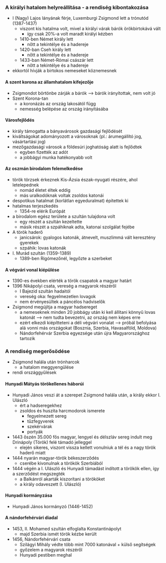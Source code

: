 ### A királyi hatalom helyreállítása - a rendiség kibontakozása
- I (Nagy) Lajos lányának férje, Luxemburgi Zsigmond lett a trónutód (1387-1437)
	- viszont kis hatalma volt, mivel a királyi várak bárók örökbirtokává vált
		- így csak 20%-a volt maradt királyi kézben
	- 1410-ben Német király lett
		- nőtt a tekintélye és a hadereje
	- 1420-ban Cseh király lett
		- nőtt a tekintélye és a hadereje
	- 1433-ban Német-Római császár lett
		- nőtt a tekintélye és a hadereje
- ekkortól hívják a birtokos nemeseket köznemesnek
#### A szent korona az államhatalom kifejezője
- Zsigmondot börtönbe zárják a bárók --> bárók irányítottak, nem volt jó
- Szent Korona-tan
	- a koronázás az ország lakosától függ
	- nemesség belépése az ország irányításába
#### Városfejlődés
- király támogatta a bányavárosok gazdasági fejlődését
- kiváltságokat adományozott a városoknak (pl.: árumegállító jog, vásártartási jog)
- mezőgazdasági városok a földesúri joghatóság alatt is fejlődtek
	- egyben fizették az adót
	- a jobbágyi munka hatékonyabb volt
#### Az oszmán birodalom felemelkedése
- török törzsek érkeznek Kis-Ázsia észak-nyugati részére, ahol letelepednek
	- nomád életet éltek eddig
	- más uralkodóknak voltak zsoldos katonái
- despotikus hatalmat (korlátlan egyeduralmat) építettek ki
- hatalmas terjeszkedés
	- 1354-re elérik Európát
- a birodalom egész területe a szultán tulajdona volt
	- egy részét a szultán kezeltette
	- másik részét a szpáhiknak adta, katonai szolgálat fejébe
- A török haderő
	- janicsárok: gyalogos katonák, átnevelt, muszlimmá vált keresztény gyerekek
	- szpáhik: lovas katonák
- I. Murád szultán (1359-1389)
	- 1389-ben Rigómezőnél, legyőzte a szerbeket
#### A végvári vonal kiépülése
- 1390-es években elérték a török csapatok a magyar határt
- 1396 Nikápolyi csata, vereség a magyarok részéről
	- I Bajezid szultán hadaitól
	- vereség oka: fegyelmezetlen lovagok
	- nem érvényesültek a páncélos hadviselők
- Zsigmond megújítja a magyar hadsereget
	- a nemeseknek minden 20 jobbágy után ki kell állítani könnyű lovas katonát --> nem tudta bevezetni, az ország nem képes erre
	- ezért elkezdi kiépítteteni a déli végvári vonalat --> próbál befolyása alá vonni más országokat (Bosznia, Szerbia, Havasalföld, Moldova)
	- Nándorfehérvár Szerbia egyezsége után újra Magyarországhoz tartozik
### A rendiség megerősödése
- Zsigmond halála után trónharcok
	- a hatalom meggyengülése
- rendi országgyűlések
#### Hunyadi Mátyás törökellenes háborúi
- Hunyadi János veszi át a szerepet Zsigmond halála után, a király ekkor I. Ulászló
	- ért a hadseregekhez
	- zsoldos és huszita harcmodorok ismerete
		- fegyelmezett sereg
		- tűzfegyverek
		- szekérvárak
		- portyák
- 1443 őszén 35.000 fős magyar, lengyel és délszláv sereg indult meg Drinápoly (Török) felé támadó jelleggel
	- elején sikeres, viszont vissza kellett vonulniuk a tél és a nagy török haderő miatt
- 1444 nyarán magyar-török békeszerződés
	- cserébe kivonulnak a törökök Szerbiából
- 1444 végén a I. Ulászló és Hunyadi támadást indított a törökök ellen, így a szerződést megszegték
	- a Balkánról akarták kiszorítani a törököket
	- a király odaveszett (I. Ulászló)
#### Hunyadi kormányzása
- Hunyadi János kormányzó (1446-1452)
#### A nándorfehérvári diadal
- 1453, II. Mohamed szultán elfoglalta Konstantinápolyt
	- majd Szerbia ismét török kézbe került
- 1456, Nándorfehérvári csata
	- Szilágyi Mihály védte több mint 7000 katonával + külső segítségek
	- győzelem a magyarok részéről
	- Hunyadi pestiben meghal